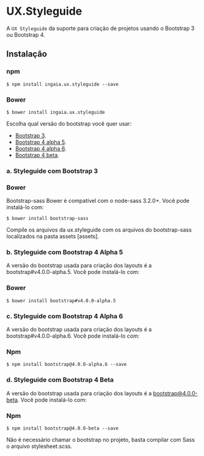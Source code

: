 # UX.Styleguide

A `UX Styleguide` da suporte para criação de projetos usando o Bootstrap 3 ou Bootstrap 4.

## Instalação

### npm

```console
$ npm install ingaia.ux.styleguide --save
```

### Bower

```console
$ bower install ingaia.ux.styleguide
```

Escolha qual versão do bootstrap você quer usar:

* [Bootstrap 3](#a-styleguide-com-bootstrap-3).
* [Bootstrap 4 alpha 5](#b-styleguide-com-bootstrap-4-alpha-5).
* [Bootstrap 4 alpha 6](#c-styleguide-com-bootstrap-4-alpha-6).
* [Bootstrap 4 beta](#d-styleguide-com-bootstrap-4-beta).

### a. Styleguide com Bootstrap 3

### Bower

Bootstrap-sass Bower é compatível com o node-sass 3.2.0+. Você pode instalá-lo com:

```console
$ bower install bootstrap-sass
```

Compile os arquivos da ux.styleguide com os arquivos do bootstrap-sass localizados na pasta assets [assets].

### b. Styleguide com Bootstrap 4 Alpha 5

A versão do bootstrap usada para criação dos layouts é a bootstrap#v4.0.0-alpha.5. Você pode instalá-lo com:

### Bower

```console
$ bower install bootstrap#v4.0.0-alpha.5
```

### c. Styleguide com Bootstrap 4 Alpha 6

A versão do bootstrap usada para criação dos layouts é a bootstrap#v4.0.0-alpha.6. Você pode instalá-lo com:

### Npm

```console
$ npm install bootstrap@4.0.0-alpha.6 --save
```

### d. Styleguide com Bootstrap 4 Beta

A versão do bootstrap usada para criação dos layouts é a bootstrap@4.0.0-beta. Você pode instalá-lo com:

### Npm

```console
$ npm install bootstrap@4.0.0-beta --save
```

Não é necessário chamar o bootstrap no projeto, basta compilar com Sass o arquivo stylesheet.scss.